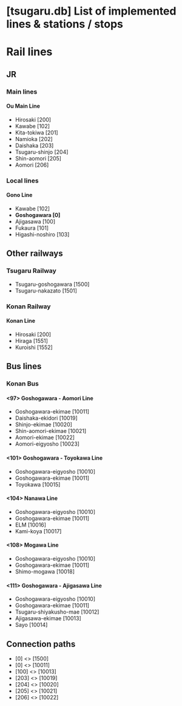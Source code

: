 [tsugaru.db] List of implemented lines & stations / stops
=====

# Rail lines

## JR

### Main lines

#### Ou Main Line

- Hirosaki [200]
- Kawabe [102]
- Kita-tokiwa [201]
- Namioka [202]
- Daishaka [203]
- Tsugaru-shinjo [204]
- Shin-aomori [205]
- Aomori [206]


### Local lines

#### Gono Line

- Kawabe [102]
- **Goshogawara [0]**
- Ajigasawa [100]
- Fukaura [101]
- Higashi-noshiro [103]


## Other railways

### Tsugaru Railway

- Tsugaru-goshogawara [1500]
- Tsugaru-nakazato [1501]

### Konan Railway

#### Konan Line

- Hirosaki [200]
- Hiraga [1551]
- Kuroishi [1552]


## Bus lines

### Konan Bus

#### <97> Goshogawara - Aomori Line

- Goshogawara-ekimae [10011]
- Daishaka-ekidori [10019]
- Shinjo-ekimae [10020]
- Shin-aomori-ekimae [10021]
- Aomori-ekimae [10022]
- Aomori-eigyosho [10023]


#### <101> Goshogawara - Toyokawa Line

- Goshogawara-eigyosho [10010]
- Goshogawara-ekimae [10011]
- Toyokawa [10015]

#### <104> Nanawa Line

- Goshogawara-eigyosho [10010]
- Goshogawara-ekimae [10011]
- ELM [10016]
- Kami-koya [10017]


#### <108> Mogawa Line

- Goshogawara-eigyosho [10010]
- Goshogawara-ekimae [10011]
- Shimo-mogawa [10018]

#### <111> Goshogawara - Ajigasawa Line

- Goshogawara-eigyosho [10010]
- Goshogawara-ekimae [10011]
- Tsugaru-shiyakusho-mae [10012]
- Ajigasawa-ekimae [10013]
- Sayo [10014]


## Connection paths

- [0] <> [1500]
- [0] <> [10011]
- [100] <> [10013]
- [203] <> [10019]
- [204] <> [10020]
- [205] <> [10021]
- [206] <> [10022]